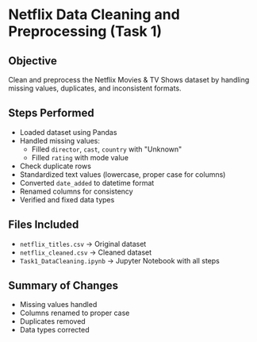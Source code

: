 # Netflix Data Cleaning and Preprocessing (Task 1)

##  Objective
Clean and preprocess the Netflix Movies & TV Shows dataset by handling missing values, duplicates, and inconsistent formats.

##  Steps Performed
- Loaded dataset using Pandas
- Handled missing values:
  - Filled `director`, `cast`, `country` with "Unknown"
  - Filled `rating` with mode value
- Check duplicate rows
- Standardized text values (lowercase, proper case for columns)
- Converted `date_added` to datetime format
- Renamed columns for consistency
- Verified and fixed data types

##  Files Included
- `netflix_titles.csv` → Original dataset
- `netflix_cleaned.csv` → Cleaned dataset
- `Task1_DataCleaning.ipynb` → Jupyter Notebook with all steps

##  Summary of Changes
- Missing values handled
- Columns renamed to proper case
- Duplicates removed
- Data types corrected
